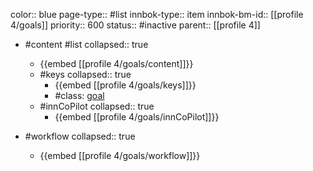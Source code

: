 color:: blue
page-type:: #list
innbok-type:: item
innbok-bm-id:: [[profile 4/goals]]
priority:: 600
status:: #inactive
parent:: [[profile 4]]

- #content #list
  collapsed:: true
	- {{embed [[profile 4/goals/content]]}}
  - #keys
    collapsed:: true
	  - {{embed [[profile 4/goals/keys]]}}
	  - #class: [goal](https://go.innbok.com/#/page/innBoK%2Fclass%2Fgoal)
  - #innCoPilot
    collapsed:: true
	  - {{embed [[profile 4/goals/innCoPilot]]}}

- #workflow
  collapsed:: true
	- {{embed [[profile 4/goals/workflow]]}}


